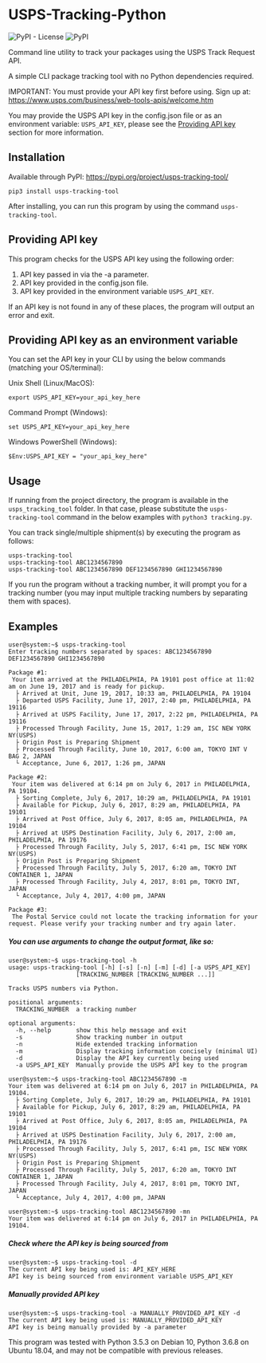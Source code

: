 # USPS-Tracking-Python
![PyPI - License](https://img.shields.io/pypi/l/usps-tracking-tool) ![PyPI](https://img.shields.io/pypi/v/usps-tracking-tool)

Command line utility to track your packages using the USPS Track Request API.

A simple CLI package tracking tool with no Python dependencies required.

IMPORTANT: You must provide your API key first before using.
Sign up at: https://www.usps.com/business/web-tools-apis/welcome.htm

You may provide the USPS API key in the config.json file or as an 
environment variable: `USPS_API_KEY`, please see the [Providing API key](#providing-api-key) 
section for more information.

## Installation

Available through PyPI: https://pypi.org/project/usps-tracking-tool/

`pip3 install usps-tracking-tool`

After installing, you can run this program by using the command `usps-tracking-tool`.

## Providing API key

This program checks for the USPS API key using the following order:

1. API key passed in via the -a parameter.
2. API key provided in the config.json file.
3. API key provided in the environment variable `USPS_API_KEY`.

If an API key is not found in any of these places, the program will output an error and exit.

## Providing API key as an environment variable

You can set the API key in your CLI by using the below commands (matching your OS/terminal):

Unix Shell (Linux/MacOS):

`export USPS_API_KEY=your_api_key_here`

Command Prompt (Windows):

`set USPS_API_KEY=your_api_key_here`

Windows PowerShell (Windows):

`$Env:USPS_API_KEY = "your_api_key_here"`

## Usage

If running from the project directory, the program is available in the `usps_tracking_tool` folder. 
In that case, please substitute the `usps-tracking-tool` command in the below examples with `python3 tracking.py`.

You can track single/multiple shipment(s) by executing the program as follows:

```
usps-tracking-tool
usps-tracking-tool ABC1234567890
usps-tracking-tool ABC1234567890 DEF1234567890 GHI1234567890
```

If you run the program without a tracking number, it will prompt you for a tracking number (you may input multiple tracking numbers by separating them with spaces).

## Examples

```
user@system:~$ usps-tracking-tool
Enter tracking numbers separated by spaces: ABC1234567890 DEF1234567890 GHI1234567890

Package #1:
 Your item arrived at the PHILADELPHIA, PA 19101 post office at 11:02 am on June 19, 2017 and is ready for pickup.
  ├ Arrived at Unit, June 19, 2017, 10:33 am, PHILADELPHIA, PA 19104
  ├ Departed USPS Facility, June 17, 2017, 2:40 pm, PHILADELPHIA, PA 19116
  ├ Arrived at USPS Facility, June 17, 2017, 2:22 pm, PHILADELPHIA, PA 19116
  ├ Processed Through Facility, June 15, 2017, 1:29 am, ISC NEW YORK NY(USPS)
  ├ Origin Post is Preparing Shipment
  ├ Processed Through Facility, June 10, 2017, 6:00 am, TOKYO INT V BAG 2, JAPAN
  └ Acceptance, June 6, 2017, 1:26 pm, JAPAN

Package #2:
 Your item was delivered at 6:14 pm on July 6, 2017 in PHILADELPHIA, PA 19104.
  ├ Sorting Complete, July 6, 2017, 10:29 am, PHILADELPHIA, PA 19101
  ├ Available for Pickup, July 6, 2017, 8:29 am, PHILADELPHIA, PA 19101
  ├ Arrived at Post Office, July 6, 2017, 8:05 am, PHILADELPHIA, PA 19104
  ├ Arrived at USPS Destination Facility, July 6, 2017, 2:00 am, PHILADELPHIA, PA 19176
  ├ Processed Through Facility, July 5, 2017, 6:41 pm, ISC NEW YORK NY(USPS)
  ├ Origin Post is Preparing Shipment
  ├ Processed Through Facility, July 5, 2017, 6:20 am, TOKYO INT CONTAINER 1, JAPAN
  ├ Processed Through Facility, July 4, 2017, 8:01 pm, TOKYO INT, JAPAN
  └ Acceptance, July 4, 2017, 4:00 pm, JAPAN

Package #3:
 The Postal Service could not locate the tracking information for your request. Please verify your tracking number and try again later.
```

##### You can use arguments to change the output format, like so:

```
user@system:~$ usps-tracking-tool -h
usage: usps-tracking-tool [-h] [-s] [-n] [-m] [-d] [-a USPS_API_KEY]
                   [TRACKING_NUMBER [TRACKING_NUMBER ...]]

Tracks USPS numbers via Python.

positional arguments:
  TRACKING_NUMBER  a tracking number

optional arguments:
  -h, --help       show this help message and exit
  -s               Show tracking number in output
  -n               Hide extended tracking information
  -m               Display tracking information concisely (minimal UI)
  -d               Display the API key currently being used
  -a USPS_API_KEY  Manually provide the USPS API key to the program
```

```
user@system:~$ usps-tracking-tool ABC1234567890 -m
Your item was delivered at 6:14 pm on July 6, 2017 in PHILADELPHIA, PA 19104.
  ├ Sorting Complete, July 6, 2017, 10:29 am, PHILADELPHIA, PA 19101
  ├ Available for Pickup, July 6, 2017, 8:29 am, PHILADELPHIA, PA 19101
  ├ Arrived at Post Office, July 6, 2017, 8:05 am, PHILADELPHIA, PA 19104
  ├ Arrived at USPS Destination Facility, July 6, 2017, 2:00 am, PHILADELPHIA, PA 19176
  ├ Processed Through Facility, July 5, 2017, 6:41 pm, ISC NEW YORK NY(USPS)
  ├ Origin Post is Preparing Shipment
  ├ Processed Through Facility, July 5, 2017, 6:20 am, TOKYO INT CONTAINER 1, JAPAN
  ├ Processed Through Facility, July 4, 2017, 8:01 pm, TOKYO INT, JAPAN
  └ Acceptance, July 4, 2017, 4:00 pm, JAPAN
```

```
user@system:~$ usps-tracking-tool ABC1234567890 -mn
Your item was delivered at 6:14 pm on July 6, 2017 in PHILADELPHIA, PA 19104.
```

##### Check where the API key is being sourced from

```
user@system:~$ usps-tracking-tool -d
The current API key being used is: API_KEY_HERE
API key is being sourced from environment variable USPS_API_KEY
```

##### Manually provided API key

```
user@system:~$ usps-tracking-tool -a MANUALLY_PROVIDED_API_KEY -d
The current API key being used is: MANUALLY_PROVIDED_API_KEY
API key is being manually provided by -a parameter
```

This program was tested with Python 3.5.3 on Debian 10, Python 3.6.8 on Ubuntu 18.04, and may not be compatible with previous releases.

